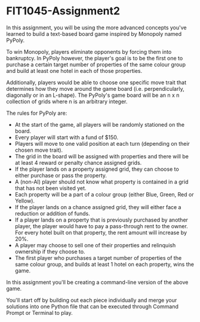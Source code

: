 # FIT1045-Assignment2

In this assignment, you will be using the more advanced concepts you've learned to build a text-based board game inspired by Monopoly named PyPoly.

To win Monopoly, players eliminate opponents by forcing them into bankruptcy. In PyPoly however, the player's goal is to be the first one to purchase a certain target number of properties of the same colour group and build at least one hotel in each of those properties. 

Additionally, players would be able to choose one specific move trait that determines how they move around the game board (i.e. perpendicularly, diagonally or in an L-shape). The PyPoly's game board will be an n x n collection of grids where n is an arbitrary integer.

The rules for PyPoly are:

- At the start of the game, all players will be randomly stationed on the board.
- Every player will start with a fund of $150.
- Players will move to one valid position at each turn (depending on their chosen move trait).
- The grid in the board will be assigned with properties and there will be at least 4 reward 
  or penalty chance assigned grids. 
- If the player lands on a property assigned grid, they can choose to either purchase 
  or pass the property.
- A (non-AI) player should not know what property is contained in a grid that has not been visited yet.
- Each property will be a part of a colour group (either Blue, Green, Red or Yellow).
- If the player lands on a chance assigned grid, they will either face a reduction or 
  addition of funds.
- If a player lands on a property that is previously purchased by another player, the player 
  would have to pay a pass-through rent to the owner. For every hotel built on that property,
  the rent amount will increase by 20%.
- A player may choose to sell one of their properties and relinquish ownership if they choose to.
- The first player who purchases a target number of properties of the same colour group, and 
  builds at least 1 hotel on each property, wins the game. 

In this assignment you'll be creating a command-line version of the above game.

You'll start off by building out each piece individually and merge your solutions into one Python file that can be executed through Command Prompt or Terminal to play.
